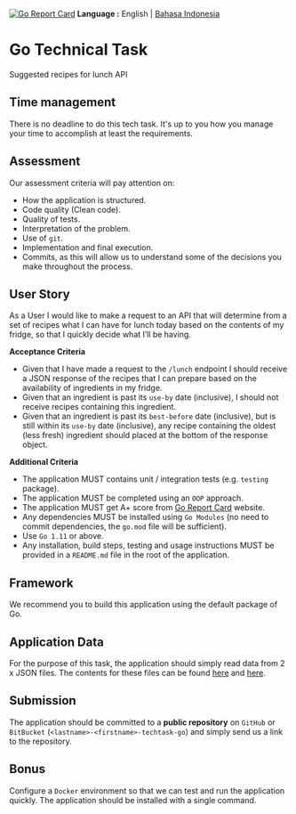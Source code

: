 [![Go Report Card](https://goreportcard.com/badge/github.com/wisnuwh22/go-tech-task)](https://goreportcard.com/report/github.com/wisnuwh22/go-tech-task)
__Language :__ English | [Bahasa Indonesia](README_ID.md)              


# Go Technical Task
Suggested recipes for lunch API

## Time management
There is no deadline to do this tech task. It's up to you how you manage your time to accomplish at least the requirements.

## Assessment

Our assessment criteria will pay attention on:
- How the application is structured.
- Code quality (Clean code).
- Quality of tests.
- Interpretation of the problem.
- Use of `git`.
- Implementation and final execution.
- Commits, as this will allow us to understand some of the decisions you make throughout the process.

## User Story
As a User I would like to make a request to an API that will determine from a set of recipes what I can have for lunch today based on the contents of my fridge, so that I quickly decide what I’ll be having.

__Acceptance Criteria__
- Given that I have made a request to the `/lunch` endpoint I should receive a JSON response of the recipes 
that I can prepare based on the availability of ingredients in my fridge.
- Given that an ingredient is past its `use-by` date (inclusive), I should not receive recipes containing this ingredient.
- Given that an ingredient is past its `best-before` date (inclusive), but is still within its `use-by` date (inclusive), any recipe containing the oldest (less fresh) ingredient should placed at the bottom of the response object.

__Additional Criteria__
- The application MUST contains unit / integration tests (e.g. `testing` package).
- The application MUST be completed using an `OOP` approach.
- The application MUST get A+ score from [Go Report Card](https://goreportcard.com/) website.
- Any dependencies MUST be installed using `Go Modules` (no need to commit dependencies, the
`go.mod` file will be sufficient).
- Use `Go 1.11` or above.
- Any installation, build steps, testing and usage instructions MUST be provided in a `README.md` file in the root of the application.

## Framework
We recommend you to build this application using the default package of Go.

## Application Data
For the purpose of this task, the application should simply read data from 2 x JSON files. The contents for these files can be found [here](ingredients/data.json) and [here](recipes/data.json).
 
## Submission
The application should be committed to a __public repository__ on `GitHub` or `BitBucket` (`<lastname>-<firstname>-techtask-go`) and simply send us a link to the repository.

## Bonus
Configure a `Docker` environment so that we can test and run the application quickly. The application should be installed with a single command.

